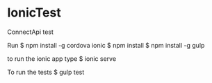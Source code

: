 # IonicTest
ConnectApi test

Run 
$ npm install -g cordova ionic
$ npm install
$ npm install -g gulp

to run the ionic app type
$ ionic serve

To run the tests
$ gulp test 
